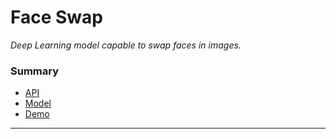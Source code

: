 # Face Swap
*Deep Learning model capable to swap faces in images.*

### Summary
- [API](app/README.md)
- [Model](lib/README.md)
- [Demo](demo/README.md)

---